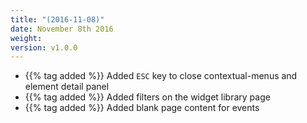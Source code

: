 ```yaml
---
title: "(2016-11-08)"
date: November 8th 2016
weight:
version: v1.0.0
---
```

- {{% tag added %}} Added `ESC` key to close contextual-menus and element detail panel
- {{% tag added %}} Added filters on the widget library page
- {{% tag added %}} Added blank page content for events
